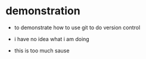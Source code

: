 # demonstration
- to demonstrate how to use git to do version control

- i have no idea what i am doing 

- this is too much sause
